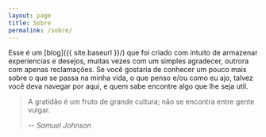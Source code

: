 ```yaml
---
layout: page
title: Sobre
permalink: /sobre/
---
```


Esse é um [blog]({{ site.baseurl }}/) que foi criado com intuito de armazenar experiencias e desejos, muitas vezes com um simples agradecer, outrora com apenas reclamações.
Se você gostaria de conhecer um pouco mais sobre o que se passa na minha vida, o que penso e/ou como eu ajo, talvez você deva navegar por aqui, e quem sabe encontre algo que lhe seja util.

> A gratidão é um fruto de grande cultura; não se encontra entre gente vulgar.
>
> -- <cite>Samuel Johnson</cite>
